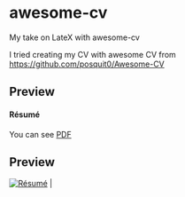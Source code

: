 # awesome-cv
My take on LateX with awesome-cv

I tried creating my CV with awesome CV from https://github.com/posquit0/Awesome-CV

## Preview

#### Résumé

You can see [PDF](https://github.com/Leo-Tsang/awesome-cv/blob/master/LEO_RESUME.pdf)

## Preview
[![Résumé](https://raw.githubusercontent.com/posquit0/Awesome-CV/master/examples/resume-1.png)](https://raw.githubusercontent.com/posquit0/Awesome-CV/master/examples/resume.pdf) |

